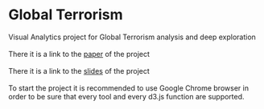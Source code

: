 # Global Terrorism

Visual Analytics project for Global Terrorism analysis and deep exploration
<br><br>
There it is a link to the <a href="https://github.com/ottobreludovico/VAProject/tree/main/docs/GlobalTerrorism.pdf">paper</a> of the project
<br><br>
There it is a link to the <a href="https://github.com/ottobreludovico/VAProject/tree/main/docs/report.pptx">slides</a> of the project
<br><br>
To start the project it is recommended to use Google Chrome browser in order to be sure that every tool and every d3.js function are supported.

